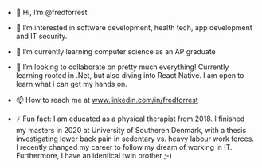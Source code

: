 - 👋 Hi, I’m @fredforrest
- 👀 I’m interested in software development, health tech, app development and IT security.
- 🌱 I’m currently learning computer science as an AP graduate
- 💞️ I’m looking to collaborate on pretty much everything! Currently learning rooted in .Net, but also diving into React Native. I am open to learn what i can get my hands on.
- 📫 How to reach me at www.linkedin.com/in/fredforrest

- ⚡ Fun fact: I am educated as a physical therapist from 2018. I finished my masters in 2020 at University of Southeren Denmark, with a thesis investigating lower back pain in sedentary vs. heavy labour work forces. I recently changed my career to follow my dream of working in IT. Furthermore, I have an identical twin brother ;-)

<!---
fredforrest/fredforrest is a ✨ special ✨ repository because its `README.md` (this file) appears on your GitHub profile.
You can click the Preview link to take a look at your changes.
--->
